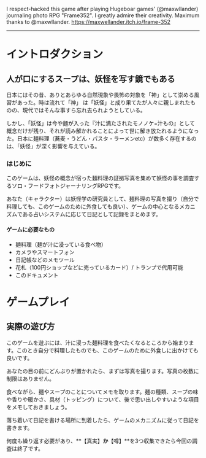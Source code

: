 I respect-hacked this game after playing Hugeboar games' (@maxwllander) journaling photo RPG "Frame352".
I greatly admire their creativity. Maximum thanks to @maxwllander.
https://maxwellander.itch.io/frame-352

----

# イントロダクション
## 人が口にするスープは、妖怪を写す鏡でもある
日本にはその昔、ありとあらゆる自然現象や畏怖の対象を「神」として崇める風習があった。時は流れて「神」 は「妖怪」と成り果てたが人々に親しまれたものの、現代ではそんな事すら忘れ去られようとしている。

しかし、「妖怪」は今や麺が入った『汁に満たされたモノノケ=汁もの』として概念だけが残り、それが読み解かれることによって世に解き放たれるようになった。日本に麺料理（蕎麦・うどん・パスタ・ラーメンetc）が数多く存在するのは、「妖怪」が深く影響を与えている。

### はじめに
このゲームは、妖怪の概念が宿った麺料理の証拠写真を集めて妖怪の事を調査するソロ・フードフォトジャーナリングRPGです。

あなた（キャラクター）は妖怪学の研究員として、麺料理の写真を撮り（自分で料理しても、このゲームのために外食しても良い）、ゲームの中心となるメカニズムである占いシステムに応じて日記として記録をまとめます。

#### ゲームに必要なもの
* 麺料理（麺が汁に浸っている食べ物）
* カメラやスマートフォン
* 日記帳などのメモツール
* 花札（100円ショップなどに売っているカード）/ トランプで代用可能
* このドキュメント

# ゲームプレイ
## 実際の遊び方
このゲームを遊ぶには、汁に浸った麺料理を食べたくなるところから始まります。このとき自分で料理したものでも、このゲームのために外食しに出かけても良いです。

あなたの目の前にどんぶりが置かれたら、まずは写真を撮ります。写真の枚数に制限はありません。

食べながら、麺やスープのことについてメモを取ります。麺の種類、スープの味や香りや暖かさ、具材（トッピング）について、後で思い出しやすいような項目をメモしておきましょう。

落ち着いて日記を書ける場所に到着したら、ゲームのメカニズムに従って日記を書きます。

何度も繰り返す必要があり、**【真実】**か**【噂】**を3つ収集できたら今回の調査は終了です。